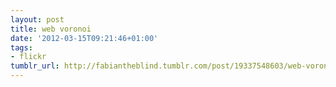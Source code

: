 ```yaml
---
layout: post
title: web voronoi
date: '2012-03-15T09:21:46+01:00'
tags:
- flickr
tumblr_url: http://fabiantheblind.tumblr.com/post/19337548603/web-voronoi
---
```

